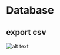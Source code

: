 # Database
## export csv
![alt text](https://www.prowesstics.com/static/images/blog/python_mysql.jpg)
